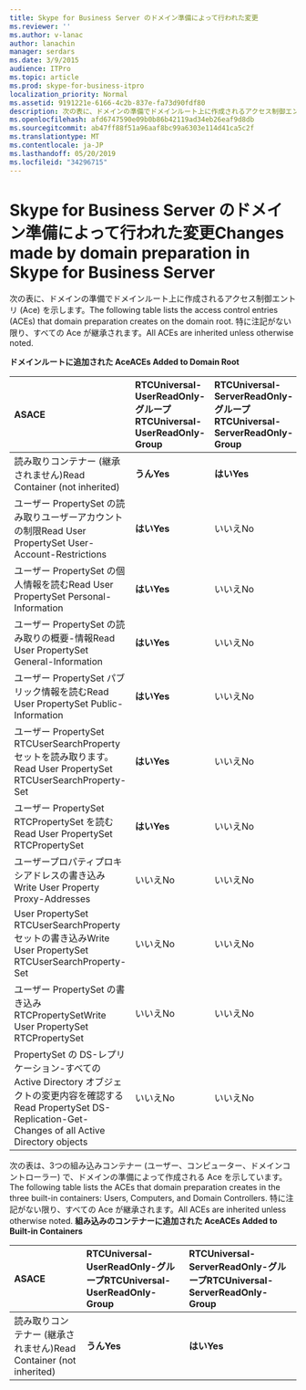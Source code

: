 ```yaml
---
title: Skype for Business Server のドメイン準備によって行われた変更
ms.reviewer: ''
ms.author: v-lanac
author: lanachin
manager: serdars
ms.date: 3/9/2015
audience: ITPro
ms.topic: article
ms.prod: skype-for-business-itpro
localization_priority: Normal
ms.assetid: 9191221e-6166-4c2b-837e-fa73d90fdf80
description: 次の表に、ドメインの準備でドメインルート上に作成されるアクセス制御エントリ (Ace) を示します。 特に注記がない限り、すべての Ace が継承されます。
ms.openlocfilehash: afd6747590e09b0b86b42119ad34eb26eaf9d8db
ms.sourcegitcommit: ab47ff88f51a96aaf8bc99a6303e114d41ca5c2f
ms.translationtype: MT
ms.contentlocale: ja-JP
ms.lasthandoff: 05/20/2019
ms.locfileid: "34296715"
---
```

# <a name="changes-made-by-domain-preparation-in-skype-for-business-server"></a><span data-ttu-id="0de50-104">Skype for Business Server のドメイン準備によって行われた変更</span><span class="sxs-lookup"><span data-stu-id="0de50-104">Changes made by domain preparation in Skype for Business Server</span></span>
 
<span data-ttu-id="0de50-105">次の表に、ドメインの準備でドメインルート上に作成されるアクセス制御エントリ (Ace) を示します。</span><span class="sxs-lookup"><span data-stu-id="0de50-105">The following table lists the access control entries (ACEs) that domain preparation creates on the domain root.</span></span> <span data-ttu-id="0de50-106">特に注記がない限り、すべての Ace が継承されます。</span><span class="sxs-lookup"><span data-stu-id="0de50-106">All ACEs are inherited unless otherwise noted.</span></span>
  
<span data-ttu-id="0de50-107">**ドメインルートに追加された Ace**</span><span class="sxs-lookup"><span data-stu-id="0de50-107">**ACEs Added to Domain Root**</span></span>

|<span data-ttu-id="0de50-108">**AS**</span><span class="sxs-lookup"><span data-stu-id="0de50-108">**ACE**</span></span>|<span data-ttu-id="0de50-109">**RTCUniversal-UserReadOnly-グループ**</span><span class="sxs-lookup"><span data-stu-id="0de50-109">**RTCUniversal-UserReadOnly-Group**</span></span>|<span data-ttu-id="0de50-110">**RTCUniversal-ServerReadOnly-グループ**</span><span class="sxs-lookup"><span data-stu-id="0de50-110">**RTCUniversal-ServerReadOnly-Group**</span></span>|<span data-ttu-id="0de50-111">**RTCUniversal-UserAdmins**</span><span class="sxs-lookup"><span data-stu-id="0de50-111">**RTCUniversal-UserAdmins**</span></span>|<span data-ttu-id="0de50-112">**RTCHSUniversal-サービス**</span><span class="sxs-lookup"><span data-stu-id="0de50-112">**RTCHSUniversal-Services**</span></span>|<span data-ttu-id="0de50-113">**認証済み-ユーザー**</span><span class="sxs-lookup"><span data-stu-id="0de50-113">**Authenticated-Users**</span></span>|
|:-----|:-----|:-----|:-----|:-----|:-----|
|<span data-ttu-id="0de50-114">読み取りコンテナー (継承されません)</span><span class="sxs-lookup"><span data-stu-id="0de50-114">Read Container (not inherited)</span></span>  <br/> |<span data-ttu-id="0de50-115">**うん**</span><span class="sxs-lookup"><span data-stu-id="0de50-115">**Yes**</span></span> <br/> |<span data-ttu-id="0de50-116">**はい**</span><span class="sxs-lookup"><span data-stu-id="0de50-116">**Yes**</span></span> <br/> |<span data-ttu-id="0de50-117">いいえ</span><span class="sxs-lookup"><span data-stu-id="0de50-117">No</span></span>  <br/> |<span data-ttu-id="0de50-118">いいえ</span><span class="sxs-lookup"><span data-stu-id="0de50-118">No</span></span>  <br/> |<span data-ttu-id="0de50-119">いいえ</span><span class="sxs-lookup"><span data-stu-id="0de50-119">No</span></span>  <br/> |
|<span data-ttu-id="0de50-120">ユーザー PropertySet の読み取りユーザーアカウントの制限</span><span class="sxs-lookup"><span data-stu-id="0de50-120">Read User PropertySet User-Account-Restrictions</span></span>  <br/> |<span data-ttu-id="0de50-121">**はい**</span><span class="sxs-lookup"><span data-stu-id="0de50-121">**Yes**</span></span> <br/> |<span data-ttu-id="0de50-122">いいえ</span><span class="sxs-lookup"><span data-stu-id="0de50-122">No</span></span>  <br/> |<span data-ttu-id="0de50-123">いいえ</span><span class="sxs-lookup"><span data-stu-id="0de50-123">No</span></span>  <br/> |<span data-ttu-id="0de50-124">いいえ</span><span class="sxs-lookup"><span data-stu-id="0de50-124">No</span></span>  <br/> |<span data-ttu-id="0de50-125">いいえ</span><span class="sxs-lookup"><span data-stu-id="0de50-125">No</span></span>  <br/> |
|<span data-ttu-id="0de50-126">ユーザー PropertySet の個人情報を読む</span><span class="sxs-lookup"><span data-stu-id="0de50-126">Read User PropertySet Personal-Information</span></span>  <br/> |<span data-ttu-id="0de50-127">**はい**</span><span class="sxs-lookup"><span data-stu-id="0de50-127">**Yes**</span></span> <br/> |<span data-ttu-id="0de50-128">いいえ</span><span class="sxs-lookup"><span data-stu-id="0de50-128">No</span></span>  <br/> |<span data-ttu-id="0de50-129">いいえ</span><span class="sxs-lookup"><span data-stu-id="0de50-129">No</span></span>  <br/> |<span data-ttu-id="0de50-130">いいえ</span><span class="sxs-lookup"><span data-stu-id="0de50-130">No</span></span>  <br/> |<span data-ttu-id="0de50-131">いいえ</span><span class="sxs-lookup"><span data-stu-id="0de50-131">No</span></span>  <br/> |
|<span data-ttu-id="0de50-132">ユーザー PropertySet の読み取りの概要-情報</span><span class="sxs-lookup"><span data-stu-id="0de50-132">Read User PropertySet General-Information</span></span>  <br/> |<span data-ttu-id="0de50-133">**はい**</span><span class="sxs-lookup"><span data-stu-id="0de50-133">**Yes**</span></span> <br/> |<span data-ttu-id="0de50-134">いいえ</span><span class="sxs-lookup"><span data-stu-id="0de50-134">No</span></span>  <br/> |<span data-ttu-id="0de50-135">いいえ</span><span class="sxs-lookup"><span data-stu-id="0de50-135">No</span></span>  <br/> |<span data-ttu-id="0de50-136">いいえ</span><span class="sxs-lookup"><span data-stu-id="0de50-136">No</span></span>  <br/> |<span data-ttu-id="0de50-137">いいえ</span><span class="sxs-lookup"><span data-stu-id="0de50-137">No</span></span>  <br/> |
|<span data-ttu-id="0de50-138">ユーザー PropertySet パブリック情報を読む</span><span class="sxs-lookup"><span data-stu-id="0de50-138">Read User PropertySet Public-Information</span></span>  <br/> |<span data-ttu-id="0de50-139">**はい**</span><span class="sxs-lookup"><span data-stu-id="0de50-139">**Yes**</span></span> <br/> |<span data-ttu-id="0de50-140">いいえ</span><span class="sxs-lookup"><span data-stu-id="0de50-140">No</span></span>  <br/> |<span data-ttu-id="0de50-141">いいえ</span><span class="sxs-lookup"><span data-stu-id="0de50-141">No</span></span>  <br/> |<span data-ttu-id="0de50-142">いいえ</span><span class="sxs-lookup"><span data-stu-id="0de50-142">No</span></span>  <br/> |<span data-ttu-id="0de50-143">いいえ</span><span class="sxs-lookup"><span data-stu-id="0de50-143">No</span></span>  <br/> |
|<span data-ttu-id="0de50-144">ユーザー PropertySet RTCUserSearchProperty セットを読み取ります。</span><span class="sxs-lookup"><span data-stu-id="0de50-144">Read User PropertySet RTCUserSearchProperty-Set</span></span>  <br/> |<span data-ttu-id="0de50-145">**はい**</span><span class="sxs-lookup"><span data-stu-id="0de50-145">**Yes**</span></span> <br/> |<span data-ttu-id="0de50-146">いいえ</span><span class="sxs-lookup"><span data-stu-id="0de50-146">No</span></span>  <br/> |<span data-ttu-id="0de50-147">いいえ</span><span class="sxs-lookup"><span data-stu-id="0de50-147">No</span></span>  <br/> |<span data-ttu-id="0de50-148">いいえ</span><span class="sxs-lookup"><span data-stu-id="0de50-148">No</span></span>  <br/> |<span data-ttu-id="0de50-149">**はい**</span><span class="sxs-lookup"><span data-stu-id="0de50-149">**Yes**</span></span> <br/> |
|<span data-ttu-id="0de50-150">ユーザー PropertySet RTCPropertySet を読む</span><span class="sxs-lookup"><span data-stu-id="0de50-150">Read User PropertySet RTCPropertySet</span></span>  <br/> |<span data-ttu-id="0de50-151">**はい**</span><span class="sxs-lookup"><span data-stu-id="0de50-151">**Yes**</span></span> <br/> |<span data-ttu-id="0de50-152">いいえ</span><span class="sxs-lookup"><span data-stu-id="0de50-152">No</span></span>  <br/> |<span data-ttu-id="0de50-153">いいえ</span><span class="sxs-lookup"><span data-stu-id="0de50-153">No</span></span>  <br/> |<span data-ttu-id="0de50-154">いいえ</span><span class="sxs-lookup"><span data-stu-id="0de50-154">No</span></span>  <br/> |<span data-ttu-id="0de50-155">いいえ</span><span class="sxs-lookup"><span data-stu-id="0de50-155">No</span></span>  <br/> |
|<span data-ttu-id="0de50-156">ユーザープロパティプロキシアドレスの書き込み</span><span class="sxs-lookup"><span data-stu-id="0de50-156">Write User Property Proxy-Addresses</span></span>  <br/> |<span data-ttu-id="0de50-157">いいえ</span><span class="sxs-lookup"><span data-stu-id="0de50-157">No</span></span>  <br/> |<span data-ttu-id="0de50-158">いいえ</span><span class="sxs-lookup"><span data-stu-id="0de50-158">No</span></span>  <br/> |<span data-ttu-id="0de50-159">**はい**</span><span class="sxs-lookup"><span data-stu-id="0de50-159">**Yes**</span></span> <br/> |<span data-ttu-id="0de50-160">いいえ</span><span class="sxs-lookup"><span data-stu-id="0de50-160">No</span></span>  <br/> |<span data-ttu-id="0de50-161">いいえ</span><span class="sxs-lookup"><span data-stu-id="0de50-161">No</span></span>  <br/> |
|<span data-ttu-id="0de50-162">User PropertySet RTCUserSearchProperty セットの書き込み</span><span class="sxs-lookup"><span data-stu-id="0de50-162">Write User PropertySet RTCUserSearchProperty-Set</span></span>  <br/> |<span data-ttu-id="0de50-163">いいえ</span><span class="sxs-lookup"><span data-stu-id="0de50-163">No</span></span>  <br/> |<span data-ttu-id="0de50-164">いいえ</span><span class="sxs-lookup"><span data-stu-id="0de50-164">No</span></span>  <br/> |<span data-ttu-id="0de50-165">**はい**</span><span class="sxs-lookup"><span data-stu-id="0de50-165">**Yes**</span></span> <br/> |<span data-ttu-id="0de50-166">いいえ</span><span class="sxs-lookup"><span data-stu-id="0de50-166">No</span></span>  <br/> |<span data-ttu-id="0de50-167">いいえ</span><span class="sxs-lookup"><span data-stu-id="0de50-167">No</span></span>  <br/> |
|<span data-ttu-id="0de50-168">ユーザー PropertySet の書き込み RTCPropertySet</span><span class="sxs-lookup"><span data-stu-id="0de50-168">Write User PropertySet RTCPropertySet</span></span>  <br/> |<span data-ttu-id="0de50-169">いいえ</span><span class="sxs-lookup"><span data-stu-id="0de50-169">No</span></span>  <br/> |<span data-ttu-id="0de50-170">いいえ</span><span class="sxs-lookup"><span data-stu-id="0de50-170">No</span></span>  <br/> |<span data-ttu-id="0de50-171">**はい**</span><span class="sxs-lookup"><span data-stu-id="0de50-171">**Yes**</span></span> <br/> |<span data-ttu-id="0de50-172">いいえ</span><span class="sxs-lookup"><span data-stu-id="0de50-172">No</span></span>  <br/> |<span data-ttu-id="0de50-173">いいえ</span><span class="sxs-lookup"><span data-stu-id="0de50-173">No</span></span>  <br/> |
|<span data-ttu-id="0de50-174">PropertySet の DS-レプリケーション-すべての Active Directory オブジェクトの変更内容を確認する</span><span class="sxs-lookup"><span data-stu-id="0de50-174">Read PropertySet DS-Replication-Get-Changes of all Active Directory objects</span></span>  <br/> |<span data-ttu-id="0de50-175">いいえ</span><span class="sxs-lookup"><span data-stu-id="0de50-175">No</span></span>  <br/> |<span data-ttu-id="0de50-176">いいえ</span><span class="sxs-lookup"><span data-stu-id="0de50-176">No</span></span>  <br/> |<span data-ttu-id="0de50-177">いいえ</span><span class="sxs-lookup"><span data-stu-id="0de50-177">No</span></span>  <br/> |<span data-ttu-id="0de50-178">**はい**</span><span class="sxs-lookup"><span data-stu-id="0de50-178">**Yes**</span></span> <br/> |<span data-ttu-id="0de50-179">いいえ</span><span class="sxs-lookup"><span data-stu-id="0de50-179">No</span></span>  <br/> |
   
<span data-ttu-id="0de50-180">次の表は、3つの組み込みコンテナー (ユーザー、コンピューター、ドメインコントローラー) で、ドメインの準備によって作成される Ace を示しています。</span><span class="sxs-lookup"><span data-stu-id="0de50-180">The following table lists the ACEs that domain preparation creates in the three built-in containers: Users, Computers, and Domain Controllers.</span></span> <span data-ttu-id="0de50-181">特に注記がない限り、すべての Ace が継承されます。</span><span class="sxs-lookup"><span data-stu-id="0de50-181">All ACEs are inherited unless otherwise noted.</span></span>
<span data-ttu-id="0de50-182">**組み込みのコンテナーに追加された Ace**</span><span class="sxs-lookup"><span data-stu-id="0de50-182">**ACEs Added to Built-in Containers**</span></span>

|<span data-ttu-id="0de50-183">**AS**</span><span class="sxs-lookup"><span data-stu-id="0de50-183">**ACE**</span></span>|<span data-ttu-id="0de50-184">**RTCUniversal-UserReadOnly-グループ**</span><span class="sxs-lookup"><span data-stu-id="0de50-184">**RTCUniversal-UserReadOnly-Group**</span></span>|<span data-ttu-id="0de50-185">**RTCUniversal-ServerReadOnly-グループ**</span><span class="sxs-lookup"><span data-stu-id="0de50-185">**RTCUniversal-ServerReadOnly-Group**</span></span>|
|:-----|:-----|:-----|
|<span data-ttu-id="0de50-186">読み取りコンテナー (継承されません)</span><span class="sxs-lookup"><span data-stu-id="0de50-186">Read Container (not inherited)</span></span>  <br/> |<span data-ttu-id="0de50-187">**うん**</span><span class="sxs-lookup"><span data-stu-id="0de50-187">**Yes**</span></span> <br/> |<span data-ttu-id="0de50-188">**はい**</span><span class="sxs-lookup"><span data-stu-id="0de50-188">**Yes**</span></span> <br/> |
   

